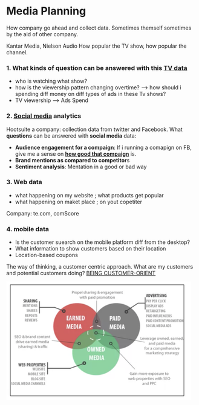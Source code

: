# Media Planning

How company go ahead and collect data. Sometimes themself sometimes by the aid of other company.

Kantar Media, Nielson Audio
How popular the TV show, how popular the channel.

### 1. What kinds of question can be answered with this <u>TV data</u>

- who is watching what show?
- how is the viewership pattern changing overtime? --> how should i spending diff money on diff types of ads in these Tv shows?
- TV viewership --> Ads Spend

### 2. <u>Social media</u> analytics

Hootsuite a company: collection data from twitter and Facebook.
What **questions** can be answered with **social media** data:

- **Audience engagement for a compaign**: If i running a comapign on FB, give me a sense on <u>**how good that compaign**</u> is.
- **Brand mentions as compared to competitor**s
- **Sentiment analysis**: Mentation in a good or bad way

### 3. Web data

- what happening on my website ;
  what products get popular
- what happening on maket place ;
  on yout copetiter

Company: te.com, comScore

### 4. mobile data

- Is the customer suearch on the mobile platform diff from the desktop?
- What information to show customers based on their location
- Location-based coupons



The way of thinking, a customer centric approach.
What are my customers and potential customers doing?
<u>BEING CUSTOMER-ORIENT</u>



<img src="./images/image-20230510101646724.png" alt="image-20230510101646724" style="zoom:50%;" />
